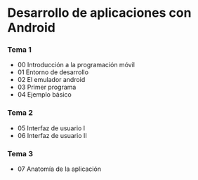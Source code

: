 Desarrollo de aplicaciones con Android
======================================

### Tema 1
- 00 Introducción a la programación móvil
- 01 Entorno de desarrollo
- 02 El emulador android
- 03 Primer programa
- 04 Ejemplo básico

### Tema 2
- 05 Interfaz de usuario I
- 06 Interfaz de usuario II

### Tema 3
- 07 Anatomía de la aplicación
